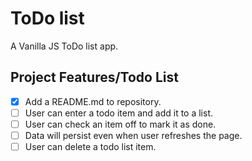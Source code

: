 # ToDo list

A Vanilla JS ToDo list app.

## Project Features/Todo List

- [x] Add a README.md to repository.
- [ ] User can enter a todo item and add it to a list.
- [ ] User can check an item off to mark it as done.
- [ ] Data will persist even when user refreshes the page.
- [ ] User can delete a todo list item.
